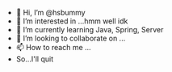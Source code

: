 - 👋 Hi, I’m @hsbummy
- 👀 I’m interested in ...hmm well idk
- 🌱 I’m currently learning Java, Spring, Server
- 💞️ I’m looking to collaborate on ...
- 📫 How to reach me ...
- So...I'll quit 
<!---
hsbummy/hsbummy is a ✨ special ✨ repository because its `README.md` (this file) appears on your GitHub profile.
You can click the Preview link to take a look at your changes.
--->
